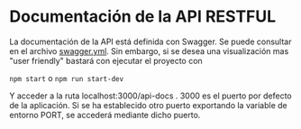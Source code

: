 # Documentación de la API RESTFUL

La documentación de la API está definida con Swagger. Se puede consultar en el archivo [swagger.yml](https://github.com/raulsf6/Proyecto-IV/blob/master/docs/swagger.yml). Sin embargo, si se desea una visualización mas "user friendly" bastará con ejecutar el proyecto con

`npm start` o `npm run start-dev`

Y acceder a la ruta localhost:3000/api-docs . 3000 es el puerto por defecto de la aplicación. Si se ha establecido otro puerto exportando la variable de entorno PORT, se accederá mediante dicho puerto.